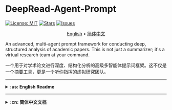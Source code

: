 # DeepRead-Agent-Prompt

[![License: MIT](https://img.shields.io/badge/License-MIT-yellow.svg)](https://opensource.org/licenses/MIT)
[![Stars](https://img.shields.io/github/stars/li4oya/DeepRead-Agent-Prompt?style=social)](https://github.com/li4oya/DeepRead-Agent-Prompt/stargazers)
[![Issues](https://img.shields.io/github/issues/li4oya/DeepRead-Agent-Prompt)](https://github.com/li4oya/DeepRead-Agent-Prompt/issues)

<p align="center">
  <a href="#-about-the-project">English</a> •
  <a href="#-关于项目">简体中文</a>
</p>

An advanced, multi-agent prompt framework for conducting deep, structured analysis of academic papers. This is not just a summarizer; it's a virtual research team at your command.

一个用于对学术论文进行深度、结构化分析的高级多智能体提示词框架。这不仅是一个摘要工具，更是一个听你指挥的虚拟研究团队。

---

<details>
<summary><strong>:us: English Readme</strong></summary>

## 🚀 About The Project

In the age of information overload, researchers and students are drowning in papers. Traditional "summarize this" prompts provide a superficial overview at best. They often miss the nuances of the methodology, the context of the research, and the true significance of the experimental results.

**DeepRead-Agent-Prompt** solves this problem by simulating a collaborative team of AI specialists. Each "agent" has a distinct role—from identifying core concepts to meticulously dissecting the methodology and experimental design. The result is a comprehensive, multi-faceted analysis that mirrors the depth you'd expect from a human expert group.

### ✨ Key Features

*   **🧠 Multi-Agent Simulation**: Deploys five specialized AI agents for a holistic analysis.
*   **🔬 In-Depth Methodological Breakdown**: Goes far beyond summarization to provide a step-by-step deconstruction of the paper's technical approach.
*   **📊 Structured Experimental Analysis**: Presents experimental results in a clear "Reason - Result - Figure" format for easy digestion.
*   **🧩 Context-Aware**: Analyzes the paper's background, core scientific questions, and its place within the broader research landscape.
*   **🤖 Model Agnostic**: Designed to work with any powerful Large Language Model (e.g., GPT-4o, Claude 3 Opus, Gemini 1.5).
*   **📖 Open & Transparent**: The entire prompt is open-source, allowing for community verification, customization, and improvement.

## 🤖 The Core Prompt

This is the engine that drives the analysis. It's designed to be a single, powerful prompt that you provide to your chosen LLM.

<details>
<summary><strong>Click to view the full Multi-Agent Prompt</strong></summary>

```# [Task: In-depth Collaborative Analysis of Academic Paper]

## Role Definition

You will act as a project coordinator, responsible for dispatching five AI agents with different professional capabilities to collaboratively complete a comprehensive, in-depth analysis of an academic paper. These five agents are:

1.  **Academic Keyword Extraction Expert**
2.  **Research Background Analysis Expert**
3.  **Problem Identification Expert**
4.  **Methodology Design Analysis Expert**
5.  **Experimental Analysis Expert**

... (The full prompt content is omitted here for brevity, but you should paste the complete English version of your prompt here)
```

</details>

## 🛠️ How to Use

1.  **Copy the Prompt**: Copy the entire core prompt from the section above.
2.  **Prepare Your Materials**:
    *   Convert your target paper (e.g., a PDF) into plain text.
    *   (Optional but Recommended) Note down critical diagrams or formulas with their figure numbers.
3.  **Engage the LLM**:
    *   Open a session with a powerful LLM (e.g., GPT-4o).
    *   Paste the **DeepRead-Agent-Prompt** as your first message.
    *   In the next message, provide the paper's text and any image information.
4.  **Receive the Analysis**: The LLM will generate a detailed, structured report.

## 💡 Example Output

Here is a condensed example of the output for the paper *"Website Fingerprinting on Encrypted Proxies: A Flow-Context-Aware Approach and Countermeasures"*.

<details>
<summary><strong>Click to view example analysis</strong></summary>

*   **Core Keywords**: Website Fingerprinting (WFP), Encrypted Proxies, Training-Testing Asymmetry.
*   **Core Scientific Question**: How to design a practical WFP attack against modern encrypted proxies in real-world scenarios, and what is an effective, lightweight countermeasure?
*   **Method Design Deep Dive**: A two-stage, flow-context-aware system. Stage 1 characterizes flows spatially (W2I). Stage 2 correlates them temporally (LCS).
*   **Experimental Analysis**: The proposed method (CAR) achieved 99.46% TPR with 0.17% FPR, while the realistic baseline (PAR) TPR collapsed to 2.7%, proving CAR's effectiveness.

</details>

## 🤝 Contributing

Contributions are greatly appreciated. Please feel free to fork the repo, create a pull request, or open an issue.

## 🌟 Future Vision & The DeepRead Bot

The `DeepRead-Agent-Prompt` is a powerful foundation. The future vision is to evolve this into a more robust and accessible tool.

**For a more convenient, one-click experience, we are developing the DeepRead Bot.** This bot will offer features like direct PDF/URL upload, interactive analysis, and knowledge base integration.

Stay tuned for updates! Your support for this open-source project helps accelerate the development of these advanced features.

## 📜 License

Distributed under the MIT License. See `LICENSE` for more information.

## 📧 Contact

Project Link: [https://github.com/li4oya/DeepRead-Agent-Prompt](https://github.com/li4oya/DeepRead-Agent-Prompt)

</details>

---

<details>
<summary><strong>:cn: 简体中文文档</strong></summary>

## 🚀 关于项目

在信息爆炸的时代，研究人员和学生正被海量的论文所淹没。传统的“总结一下”这类提示词最多只能提供肤浅的概览，往往会忽略方法论的细微差别、研究的背景以及实验结果的真正意义。

**DeepRead-Agent-Prompt** 通过模拟一个由AI专家组成的协作团队来解决这个问题。每个“智能体”都有明确的分工——从识别核心概念到一丝不苟地剖析方法论和实验设计。最终产出的是一份全面、多维度的分析报告，其深度足以媲美人类专家团队的水平。

### ✨ 核心特性

*   **🧠 多智能体模拟**：调度五个专业的AI智能体，进行全面的协同分析。
*   **🔬 深度方法剖析**：远超普通摘要，对论文的技术方案进行逐步骤的解构。
*   **📊 结构化实验分析**：以清晰的“理由-结果-图表”格式呈现实验结果，易于理解。
*   **🧩 上下文感知**：分析论文的研究背景、核心科学问题及其在更广阔研究领域中的位置。
*   **🤖 模型无关**：旨在与任何强大的大型语言模型（如 GPT-4o, Claude 3 Opus, Gemini 1.5）协同工作。
*   **📖 开放透明**：整个提示词完全开源，允许社区验证、定制和改进。

## 🤖 核心提示词

这是驱动整个分析过程的引擎。它被设计成一个单一、强大的提示词，您可以直接提供给您选用的大语言模型。

<details>
<summary><strong>点击查看完整的多智能体提示词</strong></summary>

```# 任务：学术论文深度协同分析

## 角色定义

你将扮演一个**项目协调员**的角色，负责调度五个具有不同专业能力的AI智能体来协同完成一项综合性的论文深度分析任务。这五个智能体分别是：

### 1. 学术关键词提取专家

- **职责**：从论文内容中识别并提取3-5个最核心的学术领域关键词
- **工作重点**：结合摘要、正文和图表内容，确保关键词的准确性和代表性

### 2. 研究背景分析专家

- **职责**：全面分析论文的研究背景和相关工作
- **工作重点**：
    - 总结论文所处领域的研究现状、面临的挑战和发展趋势
    - **列出并分析相关研究工作**，包括重要的先驱性研究和最新进展
    - 阐述本研究的重要性、必要性和创新性贡献
    - 参考引言部分和相关数据图表

### 3. 问题识别专家

- **职责**：精确识别和阐述论文的核心科学问题
- **工作重点**：
    - 清晰定义论文旨在解决的核心问题
    - 分析该问题的重要性和研究价值
    - 识别现有方法的局限性和不足
    - 结合问题示例图或对比图增强理解

### 4. 方法设计分析专家

- **职责**：深度解析论文提出的方法论，提供**逐步骤、多层次**的技术方案剖析
- **详细工作要求**：

#### 4.1 方法总体架构分析

- **整体设计理念**：阐述方法的核心思想和设计哲学
- **架构组件图解**：结合系统架构图，详细说明每个模块的功能定位
- **数据流向分析**：追踪数据在整个系统中的传递路径和变换过程
- **与现有方法的差异**：突出本方法的创新架构特点

#### 4.2 关键步骤逐一解析

**对方法的每个关键步骤进行深度剖析**：

**步骤X：[步骤名称]**

- **目标与作用**：该步骤要解决什么具体问题，在整体方法中的作用
- **输入输出定义**：明确该步骤的输入数据格式和输出结果
- **核心算法机制**：
    - 详细描述算法的工作原理
    - 解释关键数学公式的含义和计算逻辑
    - 分析算法的时间/空间复杂度（如果提及）
- **技术实现细节**：
    - 具体的计算流程和处理步骤
    - 关键参数的设置依据和影响
    - 特殊的数据处理技巧或优化策略
- **创新点识别**：该步骤相比传统方法的改进之处
- **对应图表引用**：明确指出相关的算法流程图、公式图片或示例图

#### 4.3 关键技术深度解读

- **核心算法详解**：
    - 算法的数学基础和理论依据
    - 算法收敛性、稳定性等理论性质分析
    - 算法的适用范围和局限性
- **关键数据结构**：重要的数据表示方法和存储策略
- **优化策略分析**：性能提升、计算加速等优化手段
- **鲁棒性设计**：处理边界情况和异常数据的机制

#### 4.4 方法集成与协同

- **模块间交互**：不同组件之间的协作机制
- **端到端流程**：从原始输入到最终输出的完整处理链路
- **关键决策点**：方法执行过程中的重要分支和判断逻辑

### 5. 实验分析专家

- **职责**：系统性评估论文的实验设计和结果分析
- **工作重点**：
    - 详细描述**实验环境设置**（数据集、评估指标、基线方法、硬件配置等）
    - **按照规范化格式分析每个实验**，具体包括：
        - **实验设计的理由**：解释为什么要设计这个实验，要验证什么假设
        - **实验结果**：详细描述实验的定量和定性结果
        - **对应图表**：明确指出支撑该实验结果的具体图表编号和内容
    - 评估实验的充分性、科学性和说服力

## 输入材料

你将接收以下完整的论文材料：

- **论文摘要**：核心内容概述
- **论文正文**：经过深度清洗和预处理的全文文本
- **图片资源列表**：包含论文每一页的高清图片路径，涵盖图表、公式、算法流程图和系统架构图

## 执行流程

### 阶段一：任务分发与指导

1. 将论文材料（摘要、正文、图片资源）分发给所有五个专业智能体
2. 为每个智能体提供针对性的工作指导：
    - 指导**关键词提取专家**结合多维度信息提炼精准关键词
    - 指导**研究背景分析专家**深入挖掘相关工作和研究现状
    - 指导**问题识别专家**准确定位核心问题及其重要性
    - 重点指导**方法设计分析专家**利用图片资源理解复杂技术细节，按照4.1-4.4的详细要求进行逐步骤深度解析
    - 重点指导**实验分析专家**按照标准化格式解析每个实验的完整逻辑

### 阶段二：协调与整合

收集并整合所有智能体的专业分析结果，形成结构化的综合报告

## 最终交付物

生成一份**结构清晰、内容详实**的综合分析报告，严格按照以下五个部分组织：

### 1. 核心关键词

- 3-5个最具代表性的学术关键词
- 每个关键词的简要说明

### 2. 研究背景与相关工作

- 研究领域现状和发展趋势
- **相关研究工作列表及其贡献分析**
- 本研究的创新性和重要性

### 3. 核心科学问题

- 待解决问题的清晰定义
- 问题的重要性和挑战性
- 现有方法的局限性

### 4. 方法设计详解

#### 4.1 方法总体架构

- 整体设计理念：...
- 架构组件分析：（参考图X）...
- 数据流向：...
- 创新架构特点：...

#### 4.2 关键步骤详细解析

**步骤1：[具体步骤名称]**
• 目标与作用：...
• 输入输出：...
• 核心算法机制：

- 工作原理：...
- 数学公式解读：...
- 复杂度分析：...  

    • 技术实现细节：
- 具体计算流程：...
- 参数设置：...
- 优化策略：...  

    • 创新点：...  

    • 对应图表：图X显示了...

**[对每个关键步骤重复上述格式]**

#### 4.3 核心技术深度分析

##### 4.3.1 学科归属与理论基础

- **主要学科领域**：明确识别论文方法所属的核心学科（如机器学习、计算机视觉、自然语言处理、信号处理、统计学、数学优化、控制论等）
- **交叉学科识别**：识别涉及的跨学科理论（如认知科学、神经科学、信息论、图论、博弈论等）
- **理论基础脉络**：
    - 数学基础：相关的概率论、线性代数、微积分、统计学、拓扑学等数学理论
    - 算法理论：所采用算法的理论来源（如深度学习、强化学习、进化算法、图算法、优化理论等）
    - 领域特定理论：专业领域的核心理论框架和基础假设
- **方法学谱系**：该方法在相应学科发展史中的位置、演进关系和理论传承

##### 4.3.2 核心算法详解

- 算法的数学基础和理论依据
- 算法收敛性、稳定性等理论性质分析
- 算法的适用范围和局限性

##### 4.3.3 关键数据结构与表示

- 重要的数据表示方法和存储策略
- 数据结构选择的理论优势和计算效率

##### 4.3.4 优化策略分析

- 性能提升、计算加速等优化手段
- 优化策略的理论基础和适用条件

##### 4.3.5 鲁棒性设计

- 处理边界情况和异常数据的机制
- 稳定性保证的理论依据和实现方法

#### 4.4 方法集成分析

- 模块协同机制：...
- 端到端处理流程：...
- 关键决策逻辑：...

### 5. 实验分析

#### 5.1 实验环境设置

- **数据集描述**
- **评估指标说明**
- **基线方法介绍**
- **实验平台和参数配置**

#### 5.2 实验详细分析

**针对每个实验，按以下三个维度进行分析**：

**实验X：[实验名称]**

- **实验设计的理由**：该实验旨在验证什么假设或回答什么问题
- **实验结果**：详细的定量数据和定性分析结果
- **对应图表**：明确标注支撑该结果的图表编号（如图X、表Y等）

## 质量要求

- **专业性**：确保每部分都由相应领域专家完成
- **完整性**：充分利用提供的文本和图片信息
- **准确性**：特别注重方法论和实验部分的技术细节解读
- **深度性**：方法设计部分必须提供逐步骤的深度技术剖析
- **规范性**：实验分析部分严格按照"理由-结果-图表"的三段式结构
- **条理性**：报告结构清晰，逻辑连贯
- **图表关联性**：确保每个技术要点都有明确的图表支撑和引用

---

**请按照上述要求，开始执行学术论文的深度协同分析任务。**
```

</details>

## 🛠️ 如何使用

1.  **复制提示词**: 复制上方区域内的完整核心提示词。
2.  **准备材料**:
    *   将你的目标论文（例如 PDF 文件）转换为纯文本。
    *   （可选但推荐）如果论文中有关键的图表或公式，请记下它们的编号。
3.  **与大模型交互**:
    *   在你选用的大模型（如 GPT-4o）的对话界面中。
    *   将 **DeepRead-Agent-Prompt** 作为你的第一条消息粘贴并发送。
    *   在下一条消息中，提供论文的文本和图表信息。
4.  **接收分析报告**: 大模型将遵循多智能体框架，生成一份详细、结构化的报告。

## 💡 输出示例

以下是针对论文 *《Website Fingerprinting on Encrypted Proxies: A Flow-Context-Aware Approach and Countermeasures》* 生成的分析报告精简示例。

<details>
<summary><strong>点击查看分析示例</strong></summary>

*   **核心关键词**: 网站指纹识别 (WFP), 加密代理, 训练-测试不对称。
*   **核心科学问题**: 在真实世界场景下（解决不对称问题），如何针对现代加密代理设计一种实用且准确的WFP攻击，以及与此对应的轻量级、高效的防御对策是什么？
*   **方法设计详解**: 一个两阶段的、流上下文感知的系统。阶段一在空间上对流进行特征化（计算“网站指示索引”W2I），阶段二在时间上对这些流进行关联（使用最长公共子序列LCS）以识别模式。
*   **实验分析**: 所提出的方法（CAR）实现了99.46%的TPR和仅0.17%的FPR，而模拟真实场景的基线方法（PAR）的TPR骤降至2.7%，这证明了CAR方法的有效性。

</details>

## 🤝 贡献代码

欢迎任何形式的贡献！开源社区因您的每一次贡献而更加精彩。您可以：
*   Fork 本项目
*   创建您的功能分支
*   提交您的更改
*   发起一个 Pull Request
*   或者，提交 Bug 和建议。

## 🌟 未来展望 & DeepRead 机器人

`DeepRead-Agent-Prompt` 是一个强大的基础。我们的愿景是将其发展成一个更强大、更易于使用的工具。

**为了提供更便捷的一键式体验，我们正在开发 DeepRead 机器人。** 这款机器人将登陆 Discord、Slack 等平台，并提供如下高级功能：
*   **直接上传 PDF/URL**：无需再手动复制粘贴文本。
*   **交互式分析**：可针对生成的报告进行追问。
*   **知识库集成**：自动保存和索引您分析过的论文。
*   **持续优化**：机器人将始终运行在最新、最强大的提示词版本上。

敬请期待！您对这个开源项目的支持，将加速这些高级功能的开发。

## 📜 开源许可

本项目采用 MIT 许可协议。详情请见 `LICENSE` 文件。

## 📧 联系方式

项目链接: [https://github.com/li4oya/DeepRead-Agent-Prompt](https://github.com/li4oya/DeepRead-Agent-Prompt)

</details>
